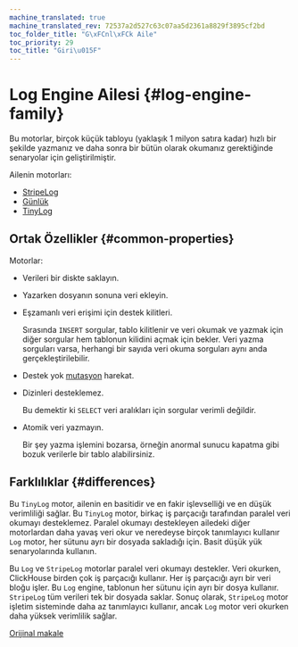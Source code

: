 ```yaml
---
machine_translated: true
machine_translated_rev: 72537a2d527c63c07aa5d2361a8829f3895cf2bd
toc_folder_title: "G\xFCnl\xFCk Aile"
toc_priority: 29
toc_title: "Giri\u015F"
---
```


# Log Engine Ailesi {#log-engine-family}

Bu motorlar, birçok küçük tabloyu (yaklaşık 1 milyon satıra kadar) hızlı bir şekilde yazmanız ve daha sonra bir bütün olarak okumanız gerektiğinde senaryolar için geliştirilmiştir.

Ailenin motorları:

-   [StripeLog](stripelog.md)
-   [Günlük](log.md)
-   [TinyLog](tinylog.md)

## Ortak Özellikler {#common-properties}

Motorlar:

-   Verileri bir diskte saklayın.

-   Yazarken dosyanın sonuna veri ekleyin.

-   Eşzamanlı veri erişimi için destek kilitleri.

    Sırasında `INSERT` sorgular, tablo kilitlenir ve veri okumak ve yazmak için diğer sorgular hem tablonun kilidini açmak için bekler. Veri yazma sorguları varsa, herhangi bir sayıda veri okuma sorguları aynı anda gerçekleştirilebilir.

-   Destek yok [mutasyon](../../../sql-reference/statements/alter.md#alter-mutations) harekat.

-   Dizinleri desteklemez.

    Bu demektir ki `SELECT` veri aralıkları için sorgular verimli değildir.

-   Atomik veri yazmayın.

    Bir şey yazma işlemini bozarsa, örneğin anormal sunucu kapatma gibi bozuk verilerle bir tablo alabilirsiniz.

## Farklılıklar {#differences}

Bu `TinyLog` motor, ailenin en basitidir ve en fakir işlevselliği ve en düşük verimliliği sağlar. Bu `TinyLog` motor, birkaç iş parçacığı tarafından paralel veri okumayı desteklemez. Paralel okumayı destekleyen ailedeki diğer motorlardan daha yavaş veri okur ve neredeyse birçok tanımlayıcı kullanır `Log` motor, her sütunu ayrı bir dosyada sakladığı için. Basit düşük yük senaryolarında kullanın.

Bu `Log` ve `StripeLog` motorlar paralel veri okumayı destekler. Veri okurken, ClickHouse birden çok iş parçacığı kullanır. Her iş parçacığı ayrı bir veri bloğu işler. Bu `Log` engine, tablonun her sütunu için ayrı bir dosya kullanır. `StripeLog` tüm verileri tek bir dosyada saklar. Sonuç olarak, `StripeLog` motor işletim sisteminde daha az tanımlayıcı kullanır, ancak `Log` motor veri okurken daha yüksek verimlilik sağlar.

[Orijinal makale](https://clickhouse.tech/docs/en/operations/table_engines/log_family/) <!--hide-->
